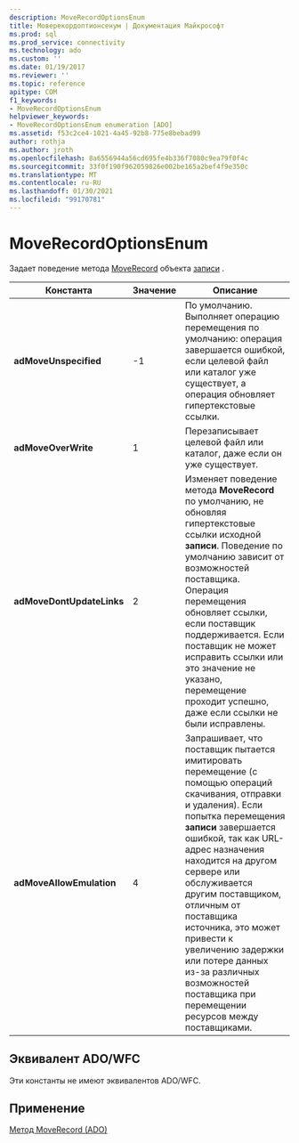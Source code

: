 ```yaml
---
description: MoveRecordOptionsEnum
title: Моверекордоптионсенум | Документация Майкрософт
ms.prod: sql
ms.prod_service: connectivity
ms.technology: ado
ms.custom: ''
ms.date: 01/19/2017
ms.reviewer: ''
ms.topic: reference
apitype: COM
f1_keywords:
- MoveRecordOptionsEnum
helpviewer_keywords:
- MoveRecordOptionsEnum enumeration [ADO]
ms.assetid: f53c2ce4-1021-4a45-92b8-775e8bebad99
author: rothja
ms.author: jroth
ms.openlocfilehash: 8a6556944a56cd695fe4b336f7080c9ea79f0f4c
ms.sourcegitcommit: 33f0f190f962059826e002be165a2bef4f9e350c
ms.translationtype: MT
ms.contentlocale: ru-RU
ms.lasthandoff: 01/30/2021
ms.locfileid: "99170781"
---
```

# <a name="moverecordoptionsenum"></a>MoveRecordOptionsEnum
Задает поведение метода [MoveRecord](./moverecord-method-ado.md) объекта [записи](./record-object-ado.md) .  
  
|Константа|Значение|Описание|  
|--------------|-----------|-----------------|  
|**adMoveUnspecified**|-1|По умолчанию. Выполняет операцию перемещения по умолчанию: операция завершается ошибкой, если целевой файл или каталог уже существует, а операция обновляет гипертекстовые ссылки.|  
|**adMoveOverWrite**|1|Перезаписывает целевой файл или каталог, даже если он уже существует.|  
|**adMoveDontUpdateLinks**|2|Изменяет поведение метода **MoveRecord** по умолчанию, не обновляя гипертекстовые ссылки исходной **записи**. Поведение по умолчанию зависит от возможностей поставщика. Операция перемещения обновляет ссылки, если поставщик поддерживается. Если поставщик не может исправить ссылки или это значение не указано, перемещение проходит успешно, даже если ссылки не были исправлены.|  
|**adMoveAllowEmulation**|4|Запрашивает, что поставщик пытается имитировать перемещение (с помощью операций скачивания, отправки и удаления). Если попытка перемещения **записи** завершается ошибкой, так как URL-адрес назначения находится на другом сервере или обслуживается другим поставщиком, отличным от поставщика источника, это может привести к увеличению задержки или потере данных из-за различных возможностей поставщика при перемещении ресурсов между поставщиками.|  
  
## <a name="adowfc-equivalent"></a>Эквивалент ADO/WFC  
 Эти константы не имеют эквивалентов ADO/WFC.  
  
## <a name="applies-to"></a>Применение  
 [Метод MoveRecord (ADO)](./moverecord-method-ado.md)